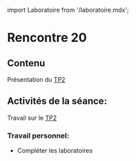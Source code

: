 import Laboratoire from '/laboratoire.mdx';

# Rencontre 20

## Contenu

Présentation du [TP2](/tp/tp2)

## Activités de la séance: 

Travail sur le [TP2](/tp/tp2)

### Travail personnel: 
- Compléter les laboratoires 
